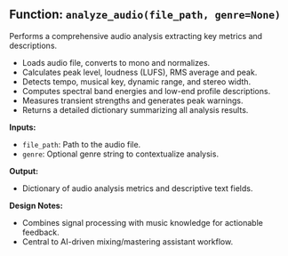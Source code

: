 ## Function: `analyze_audio(file_path, genre=None)`

Performs a comprehensive audio analysis extracting key metrics and descriptions.

- Loads audio file, converts to mono and normalizes.  
- Calculates peak level, loudness (LUFS), RMS average and peak.  
- Detects tempo, musical key, dynamic range, and stereo width.  
- Computes spectral band energies and low-end profile descriptions.  
- Measures transient strengths and generates peak warnings.  
- Returns a detailed dictionary summarizing all analysis results.

**Inputs:**  
- `file_path`: Path to the audio file.  
- `genre`: Optional genre string to contextualize analysis.

**Output:**  
- Dictionary of audio analysis metrics and descriptive text fields.

**Design Notes:**  
- Combines signal processing with music knowledge for actionable feedback.  
- Central to AI-driven mixing/mastering assistant workflow.